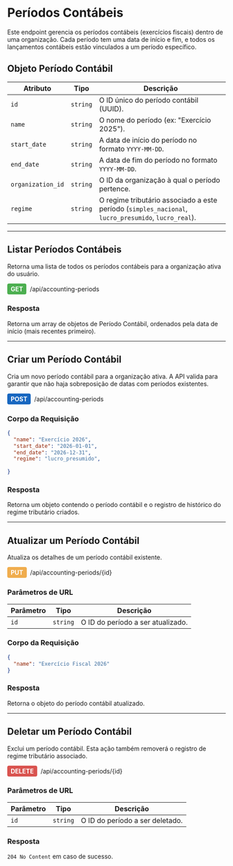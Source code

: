 # Períodos Contábeis

Este endpoint gerencia os períodos contábeis (exercícios fiscais) dentro de uma organização. Cada período tem uma data de início e fim, e todos os lançamentos contábeis estão vinculados a um período específico.

## Objeto Período Contábil

| Atributo | Tipo | Descrição |
|---|---|---|
| `id` | `string` | O ID único do período contábil (UUID). |
| `name` | `string` | O nome do período (ex: "Exercício 2025"). |
| `start_date` | `string` | A data de início do período no formato `YYYY-MM-DD`. |
| `end_date` | `string` | A data de fim do período no formato `YYYY-MM-DD`. |
| `organization_id` | `string` | O ID da organização à qual o período pertence. |
| `regime` | `string` | O regime tributário associado a este período (`simples_nacional`, `lucro_presumido`, `lucro_real`). |


---

## Listar Períodos Contábeis

Retorna uma lista de todos os períodos contábeis para a organização ativa do usuário.

<div style="display: flex; align-items: center; gap: 8px; margin-bottom: 16px;">
  <span style="background-color: #4CAF50; color: white; padding: 4px 8px; border-radius: 4px; font-weight: bold;">GET</span>
  <span>/api/accounting-periods</span>
</div>

### Resposta

Retorna um array de objetos de Período Contábil, ordenados pela data de início (mais recentes primeiro).

---

## Criar um Período Contábil

Cria um novo período contábil para a organização ativa. A API valida para garantir que não haja sobreposição de datas com períodos existentes.

<div style="display: flex; align-items: center; gap: 8px; margin-bottom: 16px;">
  <span style="background-color: #1867C0; color: white; padding: 4px 8px; border-radius: 4px; font-weight: bold;">POST</span>
  <span>/api/accounting-periods</span>
</div>

### Corpo da Requisição

```json
{
  "name": "Exercício 2026",
  "start_date": "2026-01-01",
  "end_date": "2026-12-31",
  "regime": "lucro_presumido",
  
}
```

### Resposta

Retorna um objeto contendo o período contábil e o registro de histórico do regime tributário criados.

---

## Atualizar um Período Contábil

Atualiza os detalhes de um período contábil existente.

<div style="display: flex; align-items: center; gap: 8px; margin-bottom: 16px;">
  <span style="background-color: #f0ad4e; color: white; padding: 4px 8px; border-radius: 4px; font-weight: bold;">PUT</span>
  <span>/api/accounting-periods/{id}</span>
</div>

### Parâmetros de URL

| Parâmetro | Tipo | Descrição |
|---|---|---|
| `id` | `string` | O ID do período a ser atualizado. |

### Corpo da Requisição

```json
{
  "name": "Exercício Fiscal 2026"
}
```

### Resposta

Retorna o objeto do período contábil atualizado.

---

## Deletar um Período Contábil

Exclui um período contábil. Esta ação também removerá o registro de regime tributário associado.

<div style="display: flex; align-items: center; gap: 8px; margin-bottom: 16px;">
  <span style="background-color: #d9534f; color: white; padding: 4px 8px; border-radius: 4px; font-weight: bold;">DELETE</span>
  <span>/api/accounting-periods/{id}</span>
</div>

### Parâmetros de URL

| Parâmetro | Tipo | Descrição |
|---|---|---|
| `id` | `string` | O ID do período a ser deletado. |

### Resposta

`204 No Content` em caso de sucesso.
